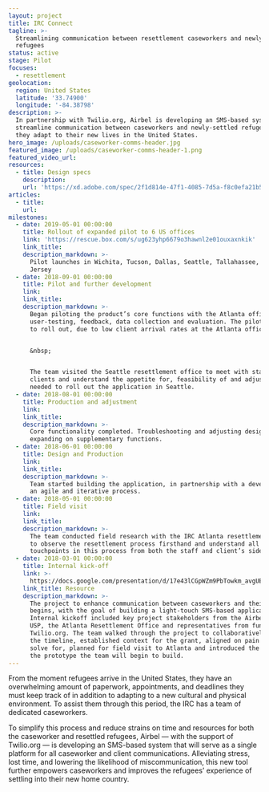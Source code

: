 ```yaml
---
layout: project
title: IRC Connect
tagline: >-
  Streamlining communication between resettlement caseworkers and newly arrived
  refugees
status: active
stage: Pilot
focuses:
  - resettlement
geolocation:
  region: United States
  latitude: '33.74900'
  longitude: '-84.38798'
description: >-
  In partnership with Twilio.org, Airbel is developing an SMS-based system to
  streamline communication between caseworkers and newly-settled refugees as
  they adapt to their new lives in the United States.
hero_image: /uploads/caseworker-comms-header.jpg
featured_image: /uploads/caseworker-comms-header-1.png
featured_video_url:
resources:
  - title: Design specs
    description:
    url: 'https://xd.adobe.com/spec/2f1d814e-47f1-4085-7d5a-f8c0efa21b51-592c/'
articles:
  - title:
    url:
milestones:
  - date: 2019-05-01 00:00:00
    title: Rollout of expanded pilot to 6 US offices
    link: 'https://rescue.box.com/s/ug623yhp6679o3hawnl2e01ouxaxnkik'
    link_title:
    description_markdown: >-
      Pilot launches in Wichita, Tucson, Dallas, Seattle, Tallahassee, and New
      Jersey
  - date: 2018-09-01 00:00:00
    title: Pilot and further development
    link:
    link_title:
    description_markdown: >-
      Began piloting the product’s core functions with the Atlanta office for
      user-testing, feedback, data collection and evaluation. The pilot was slow
      to roll out, due to low client arrival rates at the Atlanta office.


      &nbsp;


      The team visited the Seattle resettlement office to meet with staff and
      clients and understand the appetite for, feasibility of and adjustments
      needed to roll out the application in Seattle.
  - date: 2018-08-01 00:00:00
    title: Production and adjustment
    link:
    link_title:
    description_markdown: >-
      Core functionality completed. Troubleshooting and adjusting designs and
      expanding on supplementary functions.
  - date: 2018-06-01 00:00:00
    title: Design and Production
    link:
    link_title:
    description_markdown: >-
      Team started building the application, in partnership with a developer, in
      an agile and iterative process.
  - date: 2018-05-01 00:00:00
    title: Field visit
    link:
    link_title:
    description_markdown: >-
      The team conducted field research with the IRC Atlanta resettlement office
      to observe the resettlement process firsthand and understand all the
      touchpoints in this process from both the staff and client’s side.
  - date: 2018-03-01 00:00:00
    title: Internal kick-off
    link: >-
      https://docs.google.com/presentation/d/17e43lCGpWZm9PbTowkm_avgUE9ozDv4mLmxP7q8WgdY/edit?usp=sharing
    link_title: Resource
    description_markdown: >-
      The project to enhance communication between caseworkers and their clients
      begins, with the goal of building a light-touch SMS-based application.The
      Internal kickoff included key project stakeholders from the Airbel Center,
      USP, the Atlanta Resettlement Office and representatives from funder
      Twilio.org. The team walked through the project to collaboratively define
      the timeline, established context for the grant, aligned on pain points to
      solve for, planned for field visit to Atlanta and introduced the pieces of
      the prototype the team will begin to build.
---
```


From the moment refugees arrive in the United States, they have an overwhelming amount of paperwork, appointments, and deadlines they must keep track of in addition to adapting to a new cultural and physical environment. To assist them through this period, the IRC has a team of dedicated caseworkers.

To simplify this process and reduce strains on time and resources for both the caseworker and resettled refugees, Airbel — with the support of Twilio.org — is developing an SMS-based system that will serve as a single platform for all caseworker and client communications. Alleviating stress, lost time, and lowering the likelihood of miscommunication, this new tool further empowers caseworkers and improves the refugees’ experience of settling into their new home country.